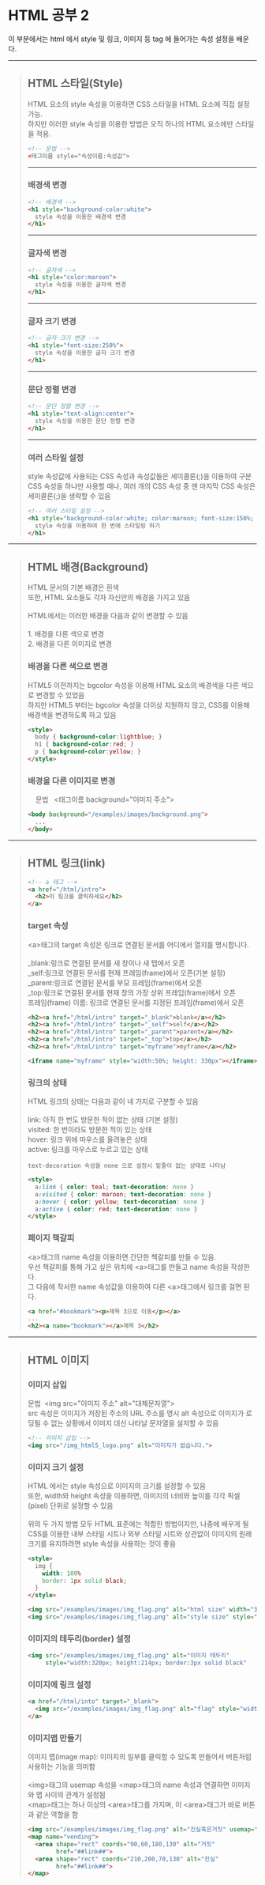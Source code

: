<h1>HTML 공부 2</h1>

<p> 이 부분에서는 html 에서 style 및 링크, 이미지 등 tag 에 들어가는 속성 설정을 배운다.<p>
  
<hr>
<blockquote>
  <h2>HTML 스타일(Style)</h2>
  <p>HTML 요소의 style 속성을 이용하면 CSS 스타일을 HTML 요소에 직접 설정 가능.<br>
    하지만 이러한 style 속성을 이용한 방법은 오직 하나의 HTML 요소에만 스타일을 적용.</p>

  ```html
  <!-- 문법 -->
  <태그이름 style="속성이름:속성값">
  ```

  <hr>
  <h3>배경색 변경</h3>

  ```html
  <!-- 배경색 -->
  <h1 style="background-color:white">
    style 속성을 이용한 배경색 변경
  </h1>
  ```

  <hr>
  <h3>글자색 변경</h3>

  ```html
  <!-- 글자색 -->
  <h1 style="color:maroon">
    style 속성을 이용한 글자색 변경
  </h1>
  ```

  <hr>
  <h3>글자 크기 변경</h3>

  ```html
  <!-- 글자 크기 변경 -->
  <h1 style="font-size:250%">
    style 속성을 이용한 글자 크기 변경
  </h1>
  ```

  <hr>
  <h3>문단 정렬 변경</h3>

  ```html
  <!-- 문단 정렬 변경 -->
  <h1 style="text-align:center">
    style 속성을 이용한 문단 정렬 변경
  </h1>
  ```

  <hr>
  <h3>여러 스타일 설정</h3>
  <p>         style 속성값에 사용되는 CSS 속성과 속성값들은 세미콜론(;)을 이용하여 구분 <br>
          CSS 속성을 하나만 사용할 때나, 여러 개의 CSS 속성 중 맨 마지막 CSS 속성은 세미콜론(;)을 생략할 수 있음</p>

  ```html
  <!-- 여러 스타일 설정 -->
  <h1 style="background-color:white; color:maroon; font-size:150%; text-align:center">
    style 속성을 이용하여 한 번에 스타일링 하기
  </h1>
  ```
</blockquote>

<hr>
  <blockquote>
  <h2>HTML 배경(Background)</h2>
  <p>
    HTML 문서의 기본 배경은 흰색<br>
    또한, HTML 요소들도 각자 자신만의 배경을 가지고 있음<br>
    <br>
    HTML에서는 이러한 배경을 다음과 같이 변경할 수 있음
    <br>
    <br>
    1. 배경을 다른 색으로 변경<br>
    2. 배경을 다른 이미지로 변경
  </p>

  <h3> 배경을 다른 색으로 변경</h3>
  <p> HTML5 이전까지는 bgcolor 속성을 이용해 HTML 요소의 배경색을 다른 색으로 변경할 수 있었음<br>
    하지만 HTML5 부터는 bgcolor 속성을 더이상 지원하지 않고, CSS를 이용해 배경색을 변경하도록 하고 있음</p>

  ```html
  <style>
    body { background-color:lightblue; }
    h1 { background-color:red; }
    p { background-color:yellow; }
  </style>
  ```

  <h3> 배경을 다른 이미지로 변경</h3>
  <p>
  &nbsp;&nbsp;&nbsp;&nbsp;문법
  &nbsp;&nbsp;<태그이름 background="이미지 주소">
  </p>

  ```html
  <body background="/examples/images/background.png">
    ...
  </body>
  ```
  
  </blockquote>
  <hr>
  <blockquote>
  <h2> HTML 링크(link)</h2>

  ```html
  <!-- a 태그 -->
  <a href="/html/intro">
    <h2>이 링크를 클릭하세요</h2>
  </a>
  ```

  <h3> target 속성</h3>
  <p>&lt;a&gt;태그의 target 속성은 링크로 연결된 문서를 어디에서 열지를 명시합니다.<br>
  <br>
  _blank:링크로 연결된 문서를 새 창이나 새 탭에서 오픈<br>
  _self:링크로 연결된 문서를 현재 프레임(frame)에서 오픈(기본 설정)<br>
  _parent:링크로 연결된 문서를 부모 프레임(frame)에서 오픈<br>
  _top:링크로 연결된 문서를 현재 창의 가장 상위 프레임(frame)에서 오픈<br>
  프레임(frame) 이름: 링크로 연결된 문서를 지정된 프레임(frame)에서 오픈</p>

  ```html
  <h2><a href="/html/intro" target="_blank">blank</a></h2>
  <h2><a href="/html/intro" target="_self">self</a></h2>
  <h2><a href="/html/intro" target="_parent">parent</a></h2>
  <h2><a href="/html/intro" target="_top">top</a></h2>
  <h2><a href="/html/intro" target="myframe">myframe</a></h2>

  <iframe name="myframe" style="width:50%; height: 330px"></iframe>
  ```

  <h3> 링크의 상태 </h3>
  <p> HTML 링크의 상태는 다음과 같이 네 가지로 구분할 수 있음<br><br>
    link: 아직 한 번도 방문한 적이 없는 상태 (기본 설정)<br>
    visited: 한 번이라도 방문한 적이 있는 상태<br>
    hover: 링크 위에 마우스를 올려놓은 상태<br>
    active: 링크를 마우스로 누르고 있는 상태<br>

    text-decoration 속성을 none 으로 설정시 밑줄이 없는 상태로 나타남
  </p>

  ```html
  <style>
    a:link { color: teal; text-decoration: none }
    a:visited { color: maroon; text-decoration: none }
    a:hover { color: yellow; text-decoration: none }
    a:active { color: red; text-decoration: none }
  </style>
  ```

  <h3> 페이지 책갈피 </h3>
  <p> &lt;a&gt;태그의 name 속성을 이용하면 간단한 책갈피를 만들 수 있음.<br>
    우선 책갈피를 통해 가고 싶은 위치에 &lt;a&gt;태그를 만들고 name 속성을 작성한다.<br>
    그 다음에 작서한 name 속성값을 이용하여 다른 &lt;a&gt;태그에서 링크를 걸면 된다.
  </p>

  ```html
  <a href="#bookmark"><p>제목 3으로 이동</p></a>
  ...
  <h2><a name="bookmark"></a>제목 3</h2>
  ```
</blockquote>

<hr>
  <blockquote>
  <h2>HTML 이미지</h2>

  <h3>이미지 삽입</h3>
  <p> 
    문법&nbsp;&nbsp;&lt;img src="이미지 주소" alt="대체문자열"&gt;<br>
    src 속성은 이미지가 저장된 주소의 URL 주소를 명시
    alt 속성으로 이미지가 로딩될 수 없는 상황에서 이미지 대신 나타날 문자열을 설저할 수 있음
  </p>

  ```html
  <!-- 이미지 삽입 -->
  <img src="/img_html5_logo.png" alt="이미지가 없습니다.">
  ```

  <h3>이미지 크기 설정</h3>
  <p>
    HTML 에서는 style 속성으로 이미지의 크기를 설정할 수 있음<br>
    또한, width와 height 속성을 이용하면, 이미지의 너비와 높이를 각각 픽셀(pixel) 단위로 설정할 수 있음<br><br>
    위의 두 가지 방법 모두 HTML 표준에는 적합한 방법이지만, 나중에 배우게 될 CSS를 이용한 내부 스타일 시트나 외부 스타일 시트와 상관없이 이미지의 원래 크기를 유지하려면 style 속성을 사용하는 것이 좋음
  </p>

  ```html
  <style>
    img {
      width: 100%
      border: 1px solid black;
    }
  </style>

  <img src="/examples/images/img_flag.png" alt="html size" width="320" height="214">
  <img src="/examples/images/img_flag.png" alt="style size" style="width:320px; height:214px">
  ```

  <h3>이미지의 테두리(border) 설정</h3>

  ```html
  <img src="/examples/images/img_flag.png" alt="이미지 테두리" 
       style="width:320px; height:214px; border:3px solid black"
  ```

  <h3>이미지에 링크 설정</h3>

  ```html
  <a href="/html/into" target="_blank">
    <img src="/examples/images/img_flag.png" alt="flag" style="width:320px; height:214:px">
  </a>
  ```

  <h3>이미지맵 만들기</h3>
  <p>이미지 맵(image map): 이미지의 일부를 클릭할 수 있도록 만들어서 버튼처럼 사용하는 기능을 의미함<br><br>
    &lt;img&gt;태그의 usemap 속성을 &lt;map&gt;태그의 name 속성과 연결하면 이미지와 맵 사이의 관계가 설정됨<br>
    &lt;map&gt;태그는 하나 이상의 &lt;area&gt;태그를 가지며, 이 &lt;area&gt;태그가 바로 버튼과 같은 역할을 함</p>

  ```html
  <img src="/examples/images/img_flag.png" alt="진실혹은거짓" usemap="#vending" style="width:320px; height:240px" />
  <map name="vending">
    <area shape="rect" coords="90,60,180,130" alt="거짓"
          href="##link##">
    <area shape="rect" coords="210,200,70,130" alt="진실"
          href="##link##">
  </map>
  ```
</blockquote>
